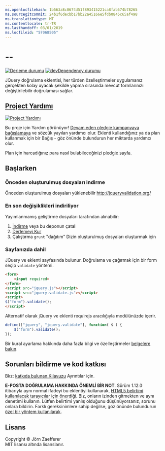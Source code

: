 ```yaml
---
ms.openlocfilehash: 1b563a8c0674d51f893415221ca8fab574b78265
ms.sourcegitcommit: 24b1f6decbb17bb22a45166e5fdb0845c65af498
ms.translationtype: MT
ms.contentlocale: tr-TR
ms.lasthandoff: 03/01/2019
ms.locfileid: "57068505"
---
```

<a name="--"></a>--
================================

[![Derleme durumu](https://secure.travis-ci.org/jzaefferer/jquery-validation.png)](http://travis-ci.org/jzaefferer/jquery-validation)
[![devDependency durumu](https://david-dm.org/jzaefferer/jquery-validation/dev-status.png?theme=shields.io)](https://david-dm.org/jzaefferer/jquery-validation#info=devDependencies)

JQuery doğrulama eklentisi, her türden özelleştirmeler uygulamanız gerçekten kolay uyacak şekilde yapma sırasında mevcut formlarınızı değiştirilebilir doğrulaması sağlar.

## <a name="help-the-projecthttppledgiecomcampaigns18159"></a>[Project Yardımı](http://pledgie.com/campaigns/18159)

[![Project Yardımı](http://www.pledgie.com/campaigns/18159.png?skin_name=chrome)](http://pledgie.com/campaigns/18159)

Bu proje için Yardım görünüyor! [Devam eden pledgie kampanyaya bağışlamaya](http://pledgie.com/campaigns/18159) ve sözcük yayılan yardımcı olur. Eklenti kullandığınız ya da plan kullanmak için bir Bağış - göz önünde bulundurun her miktarda yardımcı olur.

Plan için harcadığınız para nasıl bulabileceğinizi [pledgie sayfa](http://pledgie.com/campaigns/18159).

## <a name="get-started"></a>Başlarken

### <a name="downloading-the-prebuilt-files"></a>Önceden oluşturulmuş dosyaları indirme

Önceden oluşturulmuş dosyaları yüklenebilir http://jqueryvalidation.org/

### <a name="downloading-the-latest-changes"></a>En son değişiklikleri indiriliyor

Yayımlanmamış geliştirme dosyaları tarafından alınabilir:

 1. [İndirme](https://github.com/jzaefferer/jquery-validation/archive/master.zip) veya bu deponun çatal
 2. [Derlemeyi Kur](CONTRIBUTING.md#build-setup)
 3. Çalıştırma `grunt` "dağıtım" Dizin oluşturulmuş dosyaları oluşturmak için

### <a name="including-it-on-your-page"></a>Sayfanızda dahil

JQuery ve eklenti sayfasında bulunur. Doğrulama ve çağırmak için bir form seçip `validate` yöntemi.

```html
<form>
    <input required>
</form>
<script src="jquery.js"></script>
<script src="jquery.validate.js"></script>
<script>
$("form").validate();
</script>
```

Alternatif olarak jQuery ve eklenti requirejs aracılığıyla modülünüzde içerir.

```js
define(["jquery", "jquery.validate"], function( $ ) {
    $("form").validate();
});
```

Bir kural ayarlama hakkında daha fazla bilgi ve özelleştirmeler [belgelere bakın](http://jqueryvalidation.org/documentation/).

## <a name="reporting-issues-and-contributing-code"></a>Sorunları bildirme ve kod katkısı

Bkz: [katkıda bulunan Kılavuzu](CONTRIBUTING.md) Ayrıntılar için.

**E-POSTA DOĞRULAMA HAKKINDA ÖNEMLİ BİR NOT**. Sürüm 1.12.0 itibarıyla aynı normal ifadeyi bu eklentiyi kullanarak, [HTML5 belirtimi kullanılacak tarayıcılar için önerdiği](https://html.spec.whatwg.org/multipage/forms.html#valid-e-mail-address). Biz, onların izinden gitmekten ve aynı denetimi kullanın. Lütfen belirtimi yanlış olduğunu düşünüyorsanız, sorunu onlara bildirin. Farklı gereksinimlere sahip değilse, göz önünde bulundurun [özel bir yöntem kullanılarak](http://jqueryvalidation.org/jQuery.validator.addMethod/).

## <a name="license"></a>Lisans
Copyright &copy; Jörn Zaefferer<br>
MIT lisansı altında lisanslanır.
